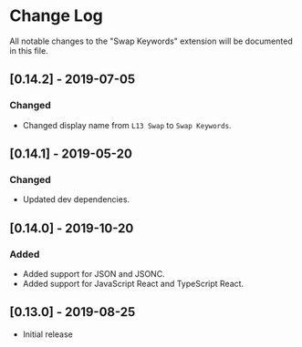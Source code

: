 # Change Log
All notable changes to the "Swap Keywords" extension will be documented in this file.

## [0.14.2] - 2019-07-05

### Changed
- Changed display name from `L13 Swap` to `Swap Keywords`.

## [0.14.1] - 2019-05-20

### Changed
- Updated dev dependencies.

## [0.14.0] - 2019-10-20

### Added
- Added support for JSON and JSONC.
- Added support for JavaScript React and TypeScript React.

## [0.13.0] - 2019-08-25
- Initial release
